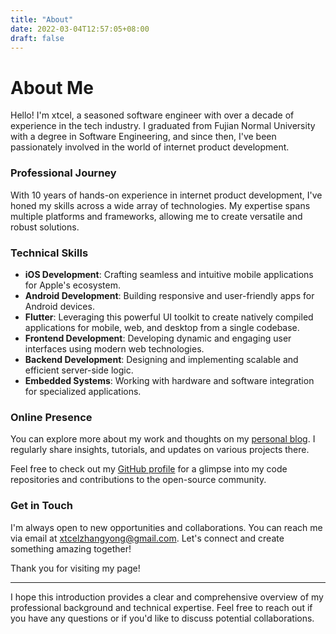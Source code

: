 ```yaml
---
title: "About"
date: 2022-03-04T12:57:05+08:00
draft: false
---
```

# About Me

Hello! I'm xtcel, a seasoned software engineer with over a decade of experience in the tech industry. I graduated from Fujian Normal University with a degree in Software Engineering, and since then, I've been passionately involved in the world of internet product development.

### Professional Journey

With 10 years of hands-on experience in internet product development, I've honed my skills across a wide array of technologies. My expertise spans multiple platforms and frameworks, allowing me to create versatile and robust solutions. 

### Technical Skills

- **iOS Development**: Crafting seamless and intuitive mobile applications for Apple's ecosystem.
- **Android Development**: Building responsive and user-friendly apps for Android devices.
- **Flutter**: Leveraging this powerful UI toolkit to create natively compiled applications for mobile, web, and desktop from a single codebase.
- **Frontend Development**: Developing dynamic and engaging user interfaces using modern web technologies.
- **Backend Development**: Designing and implementing scalable and efficient server-side logic.
- **Embedded Systems**: Working with hardware and software integration for specialized applications.

### Online Presence

You can explore more about my work and thoughts on my [personal blog](http://xtcel.com). I regularly share insights, tutorials, and updates on various projects there. 

Feel free to check out my [GitHub profile](https://github.com/xtcel) for a glimpse into my code repositories and contributions to the open-source community.

### Get in Touch

I'm always open to new opportunities and collaborations. You can reach me via email at xtcelzhangyong@gmail.com. Let's connect and create something amazing together!

Thank you for visiting my page!

---

I hope this introduction provides a clear and comprehensive overview of my professional background and technical expertise. Feel free to reach out if you have any questions or if you'd like to discuss potential collaborations.


